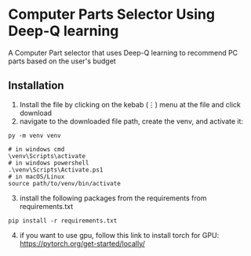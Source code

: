 # Computer Parts Selector Using Deep-Q learning
A Computer Part selector that uses Deep-Q learning to recommend PC parts based on the user's budget

## Installation

1. Install the file by clicking on the kebab (⋮) menu at the file and click download
2. navigate to the downloaded file path, create the venv, and activate it:
```
py -m venv venv

# in windows cmd
\venv\Scripts\activate
# in windows powershell
.\venv\Scripts\Activate.ps1
# in macOS/Linux
source path/to/venv/bin/activate
```
3. install the following packages from the requirements from requirements.txt
```
pip install -r requirements.txt
```
4. if you want to use gpu, follow this link to install torch for GPU: https://pytorch.org/get-started/locally/